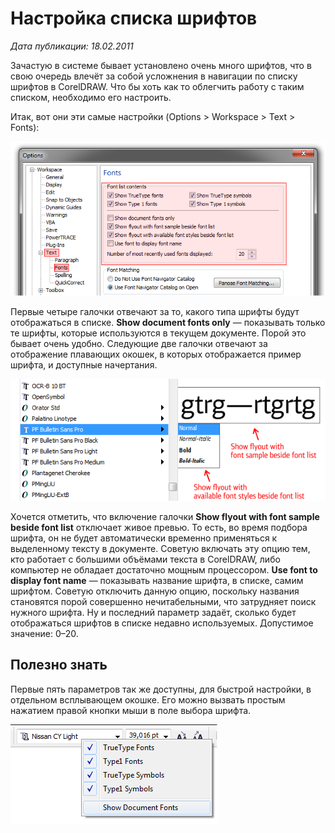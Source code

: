 # Настройка списка шрифтов

_Дата публикации: 18.02.2011_

Зачастую в системе бывает установлено очень много шрифтов, что в свою очередь влечёт за собой усложнения в навигации по списку шрифтов в CorelDRAW. Что бы хоть как то облегчить работу с таким списком, необходимо его настроить.

Итак, вот они эти самые настройки (Options > Workspace > Text > Fonts):

![Настройка списка шрифтов в CorelDRAW](./c33b690c-f345-4c45-97b1-3798f207e5ed.png)

Первые четыре галочки отвечают за то, какого типа шрифты будут отображаться в списке. **Show document fonts only** — показывать только те шрифты, которые используются в текущем документе. Порой это бывает очень удобно. Следующие две галочки отвечают за отображение плавающих окошек, в которых отображается пример шрифта, и доступные начертания.

![Настройка списка шрифтов в CorelDRAW](./25ad6b02-335d-4593-af9a-de0f28660269.png)

Хочется отметить, что включение галочки **Show flyout with font sample beside font list** отключает живое превью. То есть, во время подбора шрифта, он не будет автоматически временно применяться к выделенному тексту в документе. Советую включать эту опцию тем, кто работает с большими объёмами текста в CorelDRAW, либо компьютер не обладает достаточно мощным процессором. **Use font to display font name** — показывать название шрифта, в списке, самим шрифтом. Советую отключить данную опцию, поскольку названия становятся порой совершенно нечитабельными, что затрудняет поиск нужного шрифта. Ну и последний параметр задаёт, сколько будет отображаться шрифтов в списке недавно используемых. Допустимое значение: 0–20.

## Полезно знать

Первые пять параметров так же доступны, для быстрой настройки, в отдельном всплывающем окошке. Его можно вызвать простым нажатием правой кнопки мыши в поле выбора шрифта.

![Настройка списка шрифтов в CorelDRAW](./02605438-4e14-4e92-9e0d-7a9fbaeffda3.png)
